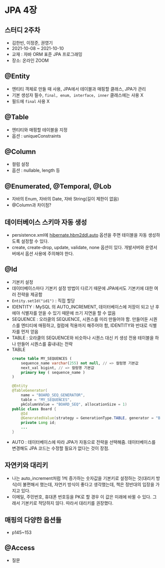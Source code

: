 # JPA 4장

## 스터디 2주차
- 김한빈, 이정준, 권영기
- 2021-10-08 ~ 2021-10-10
- 교재 : 자바 ORM 표준 JPA 프로그래밍
- 장소: 온라인 ZOOM

## @Entity
- 엔티티 객체로 만들 때 사용, JPA에서 테이블과 매핑할 클래스, JPA가 관리
- 기본 생성자 필수, `final, enum, interface, inner` 클래스에는 사용 X
- 필드에 `final` 사용 X

## @Table
- 엔티티와 매핑할 테이블을 지정
- 옵션 : uniqueConstraints

## @Column
- 컬럼 설정
- 옵션 : nullable, length 등

## @Enumerated, @Temporal, @Lob
- 자바의 Enum, 자바의 Date, 자바 String(길이 제한이 없음)
- @Column과 차이점?

## 데이터베이스 스키마 자동 생성
- persistence.xml에 [hibernate.hbm2ddl.auto](http://hibernate.hbm2ddl.auto) 옵션을 주면 테이블을 자동 생성하도록 설정할 수 있다.
- create, create-drop, update, validate, none 옵션이 있다. 개발서버와 운영서버에서 옵션 사용에 주의해야 한다.

## @Id
- 기본키 설정
- 데이터베이스마다 기본키 설정 방법이 다르기 때문에 JPA에서도 기본키에 대한 여러 전략을 제공함
- `Entity.setId("id1")` : 직접 할당
- IDENTITY : MySQL 의 AUTO_INCREMENT, 데이터베이스에 저장이 되고 난 후에야 식별자를 얻을 수 있기 때문에 쓰기 지연을 할 수 없음
- SEQUENCE : 오라클의 SEQUENCE, 시퀀스를 미리 만들어야 함. 만들어둔 시퀀스를 엔티티에 매핑하고, 컬럼에 적용까지 해주어야 함, IDENTITY와 반대로 식별자를 먼저 얻음
- TABLE : 오라클의 SEQUENCE와 비슷하나 시퀀스 대신 키 생성 전용 테이블을 하나 만들어 시퀀스를 흉내내는 전략
- TABLE
    ```sql
    create table MY_SEQUENCES (
    	sequence_name varchar(255) not null, // => 컬럼명 기본값
    	next_val bigint, // => 컬럼명 기본값
    	primary key ( sequence_name )
    )
    ```
    ```java
    @Entity
    @TableGenerator(
    	name = "BOARD_SEQ_GENERATOR",
    	table = "MY_SEQUENCES",
    	pkColumnValue = "BOARD_SEQ", allocationSize = 1)
    public class Board {
    	@Id
    	@GeneratedValue(strategy = GenerationType.TABLE, generator = "BOARD_SEQ_GENERATOR")
    	private Long id;
    	...
    }
    ```
- AUTO : 데이터베이스에 따라 JPA가 자동으로 전략을 선택해줌. 데이터베이스를 변경해도 JPA 코드는 수정할 필요가 없다는 것이 장점.

## 자연키와 대리키
- 나는 auto_increment처럼 1씩 증가하는 숫자값을 기본키로 설정하는 것(대리키 방식)이 불편해서 했는데, 자연키 방식이 좋다고 생각했는데, 책은 정반대의 입장을 가지고 있다.
- 이메일, 주민번호, 휴대폰 번호등을 PK로 할 경우 이 값은 미래에 바뀔 수 있다. 그래서 기본키로 적당하지 않다. 따라서 대리키를 권장했다.

## 매핑의 다양한 옵션들
- p145~153

## @Access
- 질문